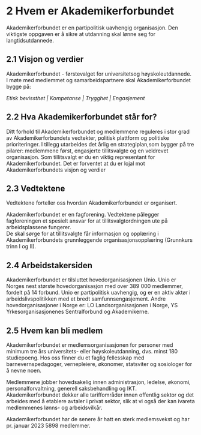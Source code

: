 # 2 Hvem er Akademikerforbundet


Akademikerforbundet er en partipolitisk uavhengig organisasjon. Den viktigste oppgaven er å sikre at utdanning skal lønne seg for langtidsutdannede.

## 2.1 Visjon og verdier

Akademikerforbundet - førstevalget for universitetsog høyskoleutdannede.  
I møte med medlemmet og samarbeidspartnere skal Akademikerforbundet bygge på:

_Etisk bevissthet | Kompetanse | Trygghet | Engasjement_

## 2.2 Hva Akademikerforbundet står for?

Ditt forhold til Akademikerforbundet og medlemmene reguleres i stor grad av Akademikerforbundets vedtekter, politisk plattform og politiske prioriteringer. I tillegg utarbeides det årlig en strategiplan,som bygger på tre pilarer: medlemmene først, engasjerte tillitsvalgte og en veldrevet organisasjon. Som tillitsvalgt er du en viktig representant for Akademikerforbundet. Det er forventet at du er lojal mot Akademikerforbundets visjon og verdier

## 2.3 Vedtektene

Vedtektene forteller oss hvordan Akademikerforbundet er organisert.  
  
Akademikerforbundet er en fagforening. Vedtektene pålegger fagforeningen et spesielt ansvar for at tillitsvalgtordningen ute på arbeidsplassene fungerer.  
De skal sørge for at tillitsvalgte får informasjon og opplæring i Akademikerforbundets grunnleggende organisasjonsopplæring (Grunnkurs trinn I og II).

## 2.4 Arbeidstakersiden

Akademikerforbundet er tilsluttet hovedorganisasjonen Unio. Unio er Norges nest største hovedorganisasjon med over 389 000 medlemmer, fordelt på 14 forbund. Unio er partipolitisk uavhengig, og er en aktiv aktør i arbeidslivspolitikken med et bredt samfunnsengasjement. Andre hovedorganisasjoner i Norge er: LO Landsorganisasjonen i Norge, YS Yrkesorganisasjonenes Sentralforbund og Akademikerne.

## 2.5 Hvem kan bli medlem

Akademikerforbundet er medlemsorganisasjonen for personer med minimum tre års universitets- eller høyskoleutdanning, dvs. minst 180 studiepoeng. Hos oss finner du et faglig fellesskap med barnevernspedagoger, vernepleiere, økonomer, statsviter og sosiologer for å nevne noen.

Medlemmene jobber hovedsakelig innen administrasjon, ledelse, økonomi, personalforvaltning, generell saksbehandling og IKT.  
Akademikerforbundet dekker alle tariffområder innen offentlig sektor og det arbeides med å etablere avtaler i privat sektor, slik at vi også der kan ivareta medlemmenes lønns- og arbeidsvilkår.

Akademikerforbundet har de senere år hatt en sterk medlemsvekst og har pr. januar 2023 5898 medlemmer.